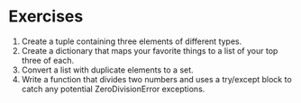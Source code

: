 # Exercises

1. Create a tuple containing three elements of different types.
2. Create a dictionary that maps your favorite things to a list of your top three of each.
3. Convert a list with duplicate elements to a set.
4. Write a function that divides two numbers and uses a try/except block to catch any potential ZeroDivisionError exceptions.
